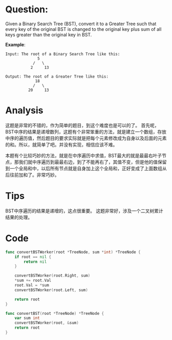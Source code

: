 # Question:

Given a Binary Search Tree (BST), convert it to a Greater Tree such that every key of the original BST is changed to the original key plus sum of all keys greater than the original key in BST.

**Example**:
```
Input: The root of a Binary Search Tree like this:
              5
            /   \
           2     13

Output: The root of a Greater Tree like this:
             18
            /   \
          20     13
```

# Analysis

这题是非常的不错的，作为简单的题目，到这个难度也是可以的了。
首先呢，BST中序的结果是递增数列，这题有个非常笨重的方法，就是建立一个数组，存放中序的遍历值，然后题目的要求实际就是把每个元素修改成为自身以及后面的元素的和。所以，就简单了吧。并没有实现，相信应该不难。

本题有个比较巧妙的方法，就是在中序遍历中求值，BST最大的就是最最右叶子节点，那我们就中序遍历到最最右边，到了不能再右了，其值不变，但是他的值保留到一个全局和中，以后所有节点就是自身加上这个全局和，正好变成了上面数组从后往前加和了。非常巧妙。

# Tips

BST中序遍历的结果是递增的，这点很重要。
这题非常好，涉及一个二叉树累计结果的处理。

# Code
```go
func convertBSTWorker(root *TreeNode, sum *int) *TreeNode {
	if root == nil {
		return nil
	}

	convertBSTWorker(root.Right, sum)
	*sum += root.Val
	root.Val = *sum
	convertBSTWorker(root.Left, sum)

	return root
}

func convertBST(root *TreeNode) *TreeNode {
	var sum int
	convertBSTWorker(root, &sum)
	return root
}
```

